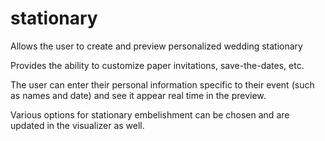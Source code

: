 # stationary
Allows the user to create and preview personalized wedding stationary

Provides the ability to customize paper invitations, save-the-dates, etc. 

The user can enter their personal information specific to their event (such as names and date) and see it appear real time in the preview. 

Various options for stationary embelishment can be chosen and are updated in the visualizer as well.
